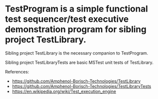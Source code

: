 # TestProgram is a simple functional test sequencer/test executive demonstration program for sibling project TestLibrary.
    
  Sibling project TestLibrary is the necessary companion to TestProgram.
  
  Sibling project TestLibraryTests are basic MSTest unit tests of TestLibrary.
  
  References:
  - https://github.com/Amphenol-Borisch-Technologies/TestLibrary
  - https://github.com/Amphenol-Borisch-Technologies/TestLibraryTests
  - https://en.wikipedia.org/wiki/Test_execution_engine
